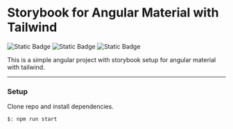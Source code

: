 # Storybook for Angular Material with Tailwind

![Static Badge](https://img.shields.io/badge/Angular-Material-orange?style=for-the-badge&logo=Angular&logoColor=white)
![Static Badge](https://img.shields.io/badge/TailwindCSS-38B2AC?style=for-the-badge&logo=tailwind-css&logoColor=white) ![Static Badge](https://img.shields.io/badge/Storybook-FF4785?style=for-the-badge&logo=storybook&logoColor=white)



This is a simple angular project with storybook setup for angular material with tailwind.

----

### Setup 
Clone repo and install dependencies.

```
$: npm run start
```
